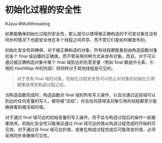 # 初始化过程的安全性
#Java #Multithreading 

如果能确保初始化过程的安全性，那么就可以使得被正确构造的不可变对象在没有同步的情况下也能安全地在多个线程之间共享，而不管它们是如何被发布的。

初始化安全性将确保，对于被正确构造的对象，所有线程都能看到由构造函数对象给各个 final 域设置的正确值，而不管采用何种方式来发布对象。而且，对于可以通过被正确构造对象中某个 final 域到达的任意变量（例如 final 数组中元素，引用的 HashMap 中的内容）将同样对于其他线程是可见的。

> 对于含有 final 域的对象，初始化过程安全性可以防止对对象的初始化引用被重排序到构造过程之前。

当构造函数完成时，构造函数对 final 域的所有写入操作，以及对通过这些域可以到达的任何变量的写入，都将被“冻结”，并且任何获得该对象引用的线程都至少能确保看到被冻结的值。

对于通过 final 域可达的初始变量的写入操作，将不会与构造过程后的操作一起被重排序。初始化安全性只能保证通过 final 域可达的值从构造过程完成时开始的可见效。对于通过非 final 域可达的值，或者在构成过程完成后可能改变的值，必须采用同步来确保可见性。